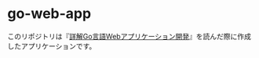 # go-web-app
このリポジトリは『[詳解Go言語Webアプリケーション開発](https://www.c-r.com/book/detail/1462)』を読んだ際に作成したアプリケーションです。
